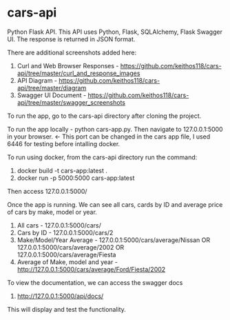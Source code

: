# cars-api
Python Flask API. 
This API uses Python, Flask, SQLAlchemy, Flask Swagger UI. The response is returned in JSON format.

There are additional screenshots added here:
1) Curl and Web Browser Responses - https://github.com/keithos118/cars-api/tree/master/curl_and_response_images
2) API Diagram - https://github.com/keithos118/cars-api/tree/master/diagram
3) Swagger UI Document - https://github.com/keithos118/cars-api/tree/master/swagger_screenshots

To run the app, go to the cars-api directory after cloning the project.

To run the app locally - python cars-app.py. Then navigate to 127.0.0.1:5000 in your browser. <- This port can be changed in the cars app file, I used 6446 for testing before intalling docker.

To run using docker, from the cars-api directory run the command:
1) docker build -t cars-app:latest .
2) docker run -p 5000:5000 cars-app:latest

Then access 127.0.0.1:5000/

Once the app is running. We can see all cars, cards by ID and average price of cars by make, model or year.
1) All cars - 127.0.0.1:5000/cars/
2) Cars by ID - 127.0.0.1:5000/cars/2
3) Make/Model/Year Average -  127.0.0.1:5000/cars/average/Nissan OR 127.0.0.1:5000/cars/average/2002 OR 127.0.0.1:5000/cars/average/Fiesta
4) Average of Make, model and year - http://127.0.0.1:5000/cars/average/Ford/Fiesta/2002

To view the documentation, we can access the swagger docs
1) http://127.0.0.1:5000/api/docs/

This will display and test the functionality.

